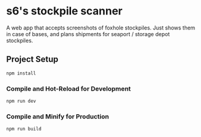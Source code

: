 # s6's stockpile scanner

A web app that accepts screenshots of foxhole stockpiles. Just shows them in case of bases, and plans shipments for seaport / storage depot stockpiles.

## Project Setup

```sh
npm install
```

### Compile and Hot-Reload for Development

```sh
npm run dev
```

### Compile and Minify for Production

```sh
npm run build
```
